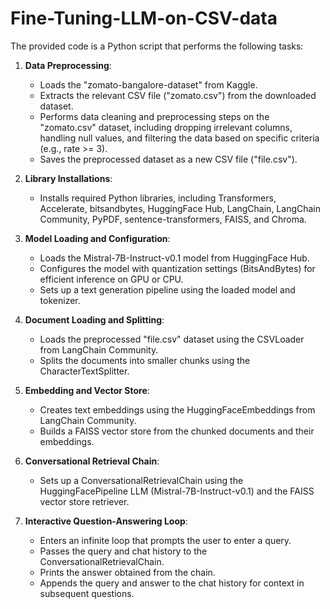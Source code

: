 # Fine-Tuning-LLM-on-CSV-data
The provided code is a Python script that performs the following tasks:

1. **Data Preprocessing**:
   - Loads the "zomato-bangalore-dataset" from Kaggle.
   - Extracts the relevant CSV file ("zomato.csv") from the downloaded dataset.
   - Performs data cleaning and preprocessing steps on the "zomato.csv" dataset, including dropping irrelevant columns, handling null values, and filtering the data based on specific criteria (e.g., rate >= 3).
   - Saves the preprocessed dataset as a new CSV file ("file.csv").

2. **Library Installations**:
   - Installs required Python libraries, including Transformers, Accelerate, bitsandbytes, HuggingFace Hub, LangChain, LangChain Community, PyPDF, sentence-transformers, FAISS, and Chroma.

3. **Model Loading and Configuration**:
   - Loads the Mistral-7B-Instruct-v0.1 model from HuggingFace Hub.
   - Configures the model with quantization settings (BitsAndBytes) for efficient inference on GPU or CPU.
   - Sets up a text generation pipeline using the loaded model and tokenizer.

4. **Document Loading and Splitting**:
   - Loads the preprocessed "file.csv" dataset using the CSVLoader from LangChain Community.
   - Splits the documents into smaller chunks using the CharacterTextSplitter.

5. **Embedding and Vector Store**:
   - Creates text embeddings using the HuggingFaceEmbeddings from LangChain Community.
   - Builds a FAISS vector store from the chunked documents and their embeddings.

6. **Conversational Retrieval Chain**:
   - Sets up a ConversationalRetrievalChain using the HuggingFacePipeline LLM (Mistral-7B-Instruct-v0.1) and the FAISS vector store retriever.

7. **Interactive Question-Answering Loop**:
   - Enters an infinite loop that prompts the user to enter a query.
   - Passes the query and chat history to the ConversationalRetrievalChain.
   - Prints the answer obtained from the chain.
   - Appends the query and answer to the chat history for context in subsequent questions.
